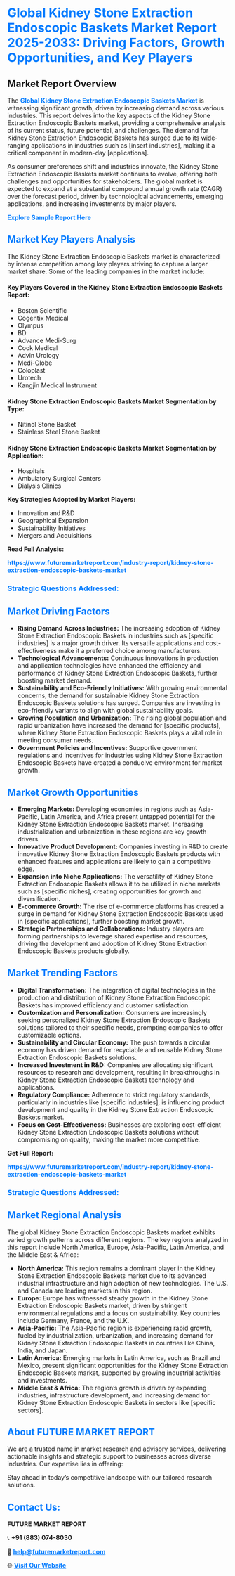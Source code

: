 <h1 style="color: #007BFF;">Global Kidney Stone Extraction Endoscopic Baskets Market Report 2025-2033: Driving Factors, Growth Opportunities, and Key Players</h1>

<section id="overview">
<h2>Market Report Overview</h2>
<p>The <a href="https://www.futuremarketreport.com/industry-report/kidney-stone-extraction-endoscopic-baskets-market" style="color: #007BFF; text-decoration: none;"><strong>Global Kidney Stone Extraction Endoscopic Baskets Market</strong></a> is witnessing significant growth, driven by increasing demand across various industries. This report delves into the key aspects of the Kidney Stone Extraction Endoscopic Baskets market, providing a comprehensive analysis of its current status, future potential, and challenges. The demand for Kidney Stone Extraction Endoscopic Baskets has surged due to its wide-ranging applications in industries such as [insert industries], making it a critical component in modern-day [applications].</p>
<p>As consumer preferences shift and industries innovate, the Kidney Stone Extraction Endoscopic Baskets market continues to evolve, offering both challenges and opportunities for stakeholders. The global market is expected to expand at a substantial compound annual growth rate (CAGR) over the forecast period, driven by technological advancements, emerging applications, and increasing investments by major players.</p>
</section>

<section id="overview">
<p><a href="https://www.futuremarketreport.com/request-sample/reportId=78476" style="color: #007BFF; text-decoration: none;"><strong>Explore Sample Report Here</strong></a></p>
</section>

<section id="key-players">
<h2 style="color: #007BFF;">Market Key Players Analysis</h2>
<p>The Kidney Stone Extraction Endoscopic Baskets market is characterized by intense competition among key players striving to capture a larger market share. Some of the leading companies in the market include:</p>
<h4>Key Players Covered in the Kidney Stone Extraction Endoscopic Baskets Report:</h4>
<ul><li>Boston Scientific</li><li>Cogentix Medical</li><li>Olympus</li><li>BD</li><li>Advance Medi-Surg</li><li>Cook Medical</li><li>Advin Urology</li><li>Medi-Globe</li><li>Coloplast</li><li>Urotech</li><li>Kangjin Medical Instrument</li></ul>
<h4>Kidney Stone Extraction Endoscopic Baskets Market Segmentation by Type:</h4>
<ul><li>Nitinol Stone Basket</li><li>Stainless Steel Stone Basket</li></ul>

<h4>Kidney Stone Extraction Endoscopic Baskets Market Segmentation by Application:</h4>
<ul><li>Hospitals</li><li>Ambulatory Surgical Centers</li><li>Dialysis Clinics</li></ul>
<p><strong>Key Strategies Adopted by Market Players:</strong></p>
<ul>
<li>Innovation and R&D</li>
<li>Geographical Expansion</li>
<li>Sustainability Initiatives</li>
<li>Mergers and Acquisitions</li>
</ul>
</section>

<section>
<p><strong>Read Full Analysis: </strong></p><a href="https://www.futuremarketreport.com/industry-report/kidney-stone-extraction-endoscopic-baskets-market" style="color: #007BFF; text-decoration: none;"><strong>https://www.futuremarketreport.com/industry-report/kidney-stone-extraction-endoscopic-baskets-market</strong></a>
<h3 style="color: #007BFF;">Strategic Questions Addressed:</h3>
</section>

<section id="driving-factors">
<h2 style="color: #007BFF;">Market Driving Factors</h2>
<ul>
<li><strong>Rising Demand Across Industries:</strong> The increasing adoption of Kidney Stone Extraction Endoscopic Baskets in industries such as [specific industries] is a major growth driver. Its versatile applications and cost-effectiveness make it a preferred choice among manufacturers.</li>
<li><strong>Technological Advancements:</strong> Continuous innovations in production and application technologies have enhanced the efficiency and performance of Kidney Stone Extraction Endoscopic Baskets, further boosting market demand.</li>
<li><strong>Sustainability and Eco-Friendly Initiatives:</strong> With growing environmental concerns, the demand for sustainable Kidney Stone Extraction Endoscopic Baskets solutions has surged. Companies are investing in eco-friendly variants to align with global sustainability goals.</li>
<li><strong>Growing Population and Urbanization:</strong> The rising global population and rapid urbanization have increased the demand for [specific products], where Kidney Stone Extraction Endoscopic Baskets plays a vital role in meeting consumer needs.</li>
<li><strong>Government Policies and Incentives:</strong> Supportive government regulations and incentives for industries using Kidney Stone Extraction Endoscopic Baskets have created a conducive environment for market growth.</li>
</ul>
</section>

<section id="growth-opportunities">
<h2 style="color: #007BFF;">Market Growth Opportunities</h2>
<ul>
<li><strong>Emerging Markets:</strong> Developing economies in regions such as Asia-Pacific, Latin America, and Africa present untapped potential for the Kidney Stone Extraction Endoscopic Baskets market. Increasing industrialization and urbanization in these regions are key growth drivers.</li>
<li><strong>Innovative Product Development:</strong> Companies investing in R&D to create innovative Kidney Stone Extraction Endoscopic Baskets products with enhanced features and applications are likely to gain a competitive edge.</li>
<li><strong>Expansion into Niche Applications:</strong> The versatility of Kidney Stone Extraction Endoscopic Baskets allows it to be utilized in niche markets such as [specific niches], creating opportunities for growth and diversification.</li>
<li><strong>E-commerce Growth:</strong> The rise of e-commerce platforms has created a surge in demand for Kidney Stone Extraction Endoscopic Baskets used in [specific applications], further boosting market growth.</li>
<li><strong>Strategic Partnerships and Collaborations:</strong> Industry players are forming partnerships to leverage shared expertise and resources, driving the development and adoption of Kidney Stone Extraction Endoscopic Baskets products globally.</li>
</ul>
</section>

<section id="trending-factors">
<h2 style="color: #007BFF;">Market Trending Factors</h2>
<ul>
<li><strong>Digital Transformation:</strong> The integration of digital technologies in the production and distribution of Kidney Stone Extraction Endoscopic Baskets has improved efficiency and customer satisfaction.</li>
<li><strong>Customization and Personalization:</strong> Consumers are increasingly seeking personalized Kidney Stone Extraction Endoscopic Baskets solutions tailored to their specific needs, prompting companies to offer customizable options.</li>
<li><strong>Sustainability and Circular Economy:</strong> The push towards a circular economy has driven demand for recyclable and reusable Kidney Stone Extraction Endoscopic Baskets solutions.</li>
<li><strong>Increased Investment in R&D:</strong> Companies are allocating significant resources to research and development, resulting in breakthroughs in Kidney Stone Extraction Endoscopic Baskets technology and applications.</li>
<li><strong>Regulatory Compliance:</strong> Adherence to strict regulatory standards, particularly in industries like [specific industries], is influencing product development and quality in the Kidney Stone Extraction Endoscopic Baskets market.</li>
<li><strong>Focus on Cost-Effectiveness:</strong> Businesses are exploring cost-efficient Kidney Stone Extraction Endoscopic Baskets solutions without compromising on quality, making the market more competitive.</li>
</ul>
</section>

<section>
<p><strong>Get Full Report: </strong></p><a href="https://www.futuremarketreport.com/industry-report/kidney-stone-extraction-endoscopic-baskets-market" style="color: #007BFF; text-decoration: none;"><strong>https://www.futuremarketreport.com/industry-report/kidney-stone-extraction-endoscopic-baskets-market</strong></a>
<h3 style="color: #007BFF;">Strategic Questions Addressed:</h3>
</section>


<section id="regional-analysis">
<h2 style="color: #007BFF;">Market Regional Analysis</h2>
<p>The global Kidney Stone Extraction Endoscopic Baskets market exhibits varied growth patterns across different regions. The key regions analyzed in this report include North America, Europe, Asia-Pacific, Latin America, and the Middle East & Africa:</p>
<ul>
<li><strong>North America:</strong> This region remains a dominant player in the Kidney Stone Extraction Endoscopic Baskets market due to its advanced industrial infrastructure and high adoption of new technologies. The U.S. and Canada are leading markets in this region.</li>
<li><strong>Europe:</strong> Europe has witnessed steady growth in the Kidney Stone Extraction Endoscopic Baskets market, driven by stringent environmental regulations and a focus on sustainability. Key countries include Germany, France, and the U.K.</li>
<li><strong>Asia-Pacific:</strong> The Asia-Pacific region is experiencing rapid growth, fueled by industrialization, urbanization, and increasing demand for Kidney Stone Extraction Endoscopic Baskets in countries like China, India, and Japan.</li>
<li><strong>Latin America:</strong> Emerging markets in Latin America, such as Brazil and Mexico, present significant opportunities for the Kidney Stone Extraction Endoscopic Baskets market, supported by growing industrial activities and investments.</li>
<li><strong>Middle East & Africa:</strong> The region’s growth is driven by expanding industries, infrastructure development, and increasing demand for Kidney Stone Extraction Endoscopic Baskets in sectors like [specific sectors].</li>
</ul>
</section>

<footer>
<h2 style="color: #007BFF;">About FUTURE MARKET REPORT</h2>
<p>We are a trusted name in market research and advisory services, delivering actionable insights and strategic support to businesses across diverse industries. Our expertise lies in offering:</p>

<p>Stay ahead in today’s competitive landscape with our tailored research solutions.</p>

<h2 style="color: #007BFF;">Contact Us:</h2>
<p><strong>FUTURE MARKET REPORT</strong></p>
<p>📞 <strong>+91 (883) 074-8030</strong></p>
<p>📧 <strong><a href="mailto:help@futuremarketreport.com" style="color: #007BFF;">help@futuremarketreport.com</a></strong></p>
<p>🌐 <strong><a href="https://www.futuremarketreport.com/" style="color: #007BFF;">Visit Our Website</a></strong></p>
</footer>